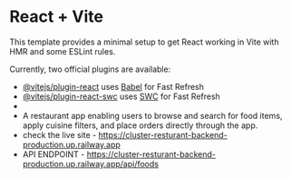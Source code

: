 # React + Vite

This template provides a minimal setup to get React working in Vite with HMR and some ESLint rules.

Currently, two official plugins are available:

- [@vitejs/plugin-react](https://github.com/vitejs/vite-plugin-react/blob/main/packages/plugin-react/README.md) uses [Babel](https://babeljs.io/) for Fast Refresh
- [@vitejs/plugin-react-swc](https://github.com/vitejs/vite-plugin-react-swc) uses [SWC](https://swc.rs/) for Fast Refresh
- 
- A restaurant app enabling users to browse and search for food items, apply cuisine filters, and place orders directly through the app.
- check the live site - https://cluster-resturant-backend-production.up.railway.app
- API ENDPOINT - https://cluster-resturant-backend-production.up.railway.app/api/foods
